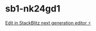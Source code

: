 # sb1-nk24gd1

[Edit in StackBlitz next generation editor ⚡️](https://stackblitz.com/~/github.com/Vombat0/sb1-nk24gd1)